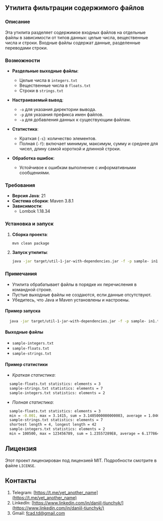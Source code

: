 ## Утилита фильтрации содержимого файлов

### Описание

Эта утилита разделяет содержимое входных файлов на отдельные файлы в зависимости от типов данных: целые числа, вещественные числа и строки. Входные файлы содержат данные, разделенные переводами строки.

### Возможности

- **Раздельные выходные файлы**:
  - Целые числа в `integers.txt`
  - Вещественные числа в `floats.txt`
  - Строки в `strings.txt`

- **Настраиваемый вывод**:
  - `-o` для указания директории вывода.
  - `-p` для указания префикса имен файлов.
  - `-a` для добавления данных к существующим файлам.

- **Статистика**:
  - Краткая (`-s`): количество элементов.
  - Полная (`-f`): включает минимум, максимум, сумму и среднее для чисел, длину самой короткой и длинной строки.

- **Обработка ошибок**:
  - Устойчивое к ошибкам выполнение с информативными сообщениями.

### Требования

- **Версия Java**: 21
- **Система сборки**: Maven 3.8.1
- **Зависимости**:
  - Lombok 1.18.34

### Установка и запуск

1. **Сборка проекта**:
    ```bash
    mvn clean package
    ```

2. **Запуск утилиты**:
    ```bash
    java -jar target/util-1-jar-with-dependencies.jar -f -p sample- in1.txt in2.txt
    ```

### Примечания

- Утилита обрабатывает файлы в порядке их перечисления в командной строке.
- Пустые выходные файлы не создаются, если данные отсутствуют.
- Убедитесь, что Java и Maven установлены и настроены.

#### Пример запуска

```bash
  java -jar target/util-1-jar-with-dependencies.jar -f -p sample- in1.txt in2.txt
```

#### Выходные файлы

- `sample-integers.txt`
- `sample-floats.txt`
- `sample-strings.txt`

#### Пример статистики

- *Краткая статистика*: 
```bash
  sample-floats.txt statistics: elements = 3
  sample-strings.txt statistics: elements = 7
  sample-integers.txt statistics: elements = 2
```

- *Полная статистика*:
```bash
  sample-floats.txt statistics: elements = 3
  min = -0.001, max = 3.1415, sum = 3.1405000000000003, average = 1.0468333333333335
  sample-strings.txt statistics: elements = 7
  shortest length = 4, longest length = 42
  sample-integers.txt statistics: elements = 2
  min = 100500, max = 123456789, sum = 1.23557289E8, average = 6.17786445E7
```

## Лицензия

Этот проект лицензирован под лицензией MIT. Подробности смотрите в файле `LICENSE`.

## Контакты

1. Telegram: [https://t.me/yet_another_name](https://t.me/yet_another_name)
2. LinkedIn: [https://www.linkedin.com/in/daniil-tiunchyk/](https://www.linkedin.com/in/daniil-tiunchyk/)
3. Gmail: [fcad.td@gmail.com](mailto:fcad.td@gmail.com)
